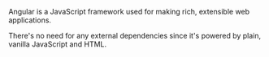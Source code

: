 Angular is a JavaScript framework used for making rich, extensible web applications. 

There's no need for any external dependencies since it's powered by plain, vanilla JavaScript and HTML.